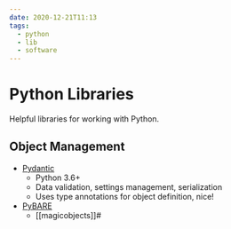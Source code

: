 ```yaml
---
date: 2020-12-21T11:13
tags:
  - python
  - lib
  - software
---
```


# Python Libraries

Helpful libraries for working with Python.

## Object Management

- [Pydantic](https://pydantic-docs.helpmanual.io/)
  * Python 3.6+
  * Data validation, settings management, serialization
  * Uses type annotations for object definition, nice!
- [PyBARE](https://sr.ht/~chiefnoah/pybare/)
  * [[magicobjects]]#
